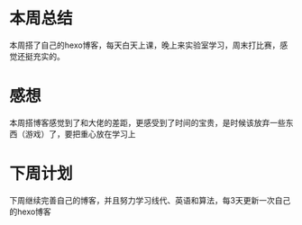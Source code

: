 # 本周总结
本周搭了自己的hexo博客，每天白天上课，晚上来实验室学习，周末打比赛，感觉还挺充实的。
# 感想
本周搭博客感觉到了和大佬的差距，更感受到了时间的宝贵，是时候该放弃一些东西（游戏）了，要把重心放在学习上
# 下周计划
下周继续完善自己的博客，并且努力学习线代、英语和算法，每3天更新一次自己的hexo博客
